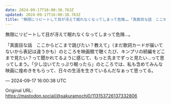 ```yaml
---
date: 2024-09-17T16:00:38.763Z
updated: 2024-09-17T16:00:38.763Z
title: "無限にリピートして目が冴えて眠れなくなってしまって危険…。「真面目な話　ここから[...]"
---
```


<p>無限にリピートして目が冴えて眠れなくなってしまって危険…。</p><p>「真面目な話　ここからどこまで跳びたい？教えて」（まだ歌詞カードが届いてないから表記は違うかも）のところを映画館で聴くたび、キンプリの続編をどこまで見たい？って聞かれてるように感じて、もっと先までずっと見たい…って思ってしまう。「少し泣いてたっぷり眠ったら」のところでは、私も含めてみんな映画に煌めきをもらって、日々の生活を生きているんだなぁって思ってる。</p>

&mdash; 2024-09-17 16:00:38 UTC

Original URL: https://mastodon.social/@sakuramochi0/113153726137332806
